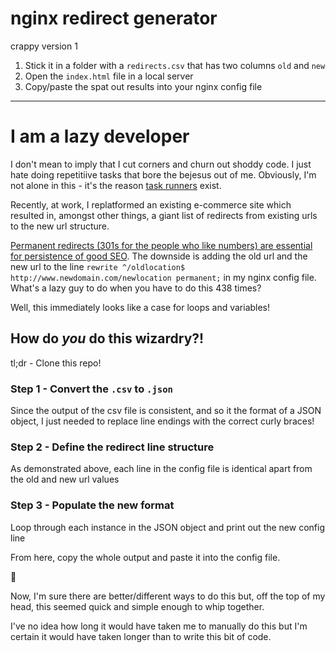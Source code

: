 # nginx redirect generator

crappy version 1

1. Stick it in a folder with a `redirects.csv` that has two columns `old` and `new`
1. Open the `index.html` file in a local server
1. Copy/paste the spat out results into your nginx config file

_____

# I am a lazy developer

I don't mean to imply that I cut corners and churn out shoddy code. I just hate doing repetitiive tasks that bore the bejesus out of me. Obviously, I'm not alone in this - it's the reason [task runners](https://www.smashingmagazine.com/2016/06/harness-machines-productive-task-runners/) exist.

Recently, at work, I replatformed an existing e-commerce site which resulted in, amongst other things, a giant list of redirects from existing urls to the new url structure.

[Permanent redirects (301s for the people who like numbers) are essential for persistence of good SEO](https://moz.com/learn/seo/redirection). The downside is adding the old url and the new url to the line `rewrite ^/oldlocation$ http://www.newdomain.com/newlocation permanent;` in my nginx config file. What's a lazy guy to do when you have to do this 438 times?

Well, this immediately looks like a case for loops and variables!

## How do _you_ do this wizardry?!

tl;dr - Clone this repo!

### Step 1 - Convert the `.csv` to `.json`

Since the output of the csv file is consistent, and so it the format of a JSON object, I just needed to replace line endings with the correct curly braces!

### Step 2 - Define the redirect line structure
As demonstrated above, each line in the config file is identical apart from the old and new url values

### Step 3 - Populate the new format
Loop through each instance in the JSON object and print out the new config line

From here, copy the whole output and paste it into the config file.

:tada:

Now, I'm sure there are better/different ways to do this but, off the top of my head, this seemed quick and simple enough to whip together.

I've no idea how long it would have taken me to manually do this but I'm certain it would have taken longer than to write this bit of code.
